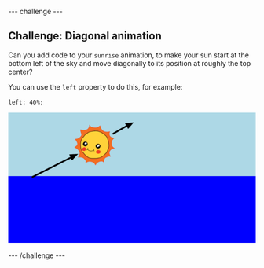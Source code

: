 \--- challenge \---

## Challenge: Diagonal animation

Can you add code to your `sunrise` animation, to make your sun start at the bottom left of the sky and move diagonally to its position at roughly the top center?

You can use the `left` property to do this, for example:

    left: 40%;
    

![screenshot](images/sunrise-left.png)

\--- /challenge \---